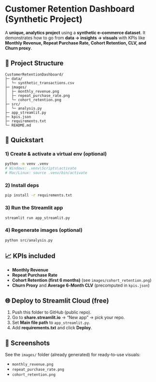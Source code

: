 # Customer Retention Dashboard (Synthetic Project)

A **unique, analytics project** using a **synthetic e-commerce dataset**. It demonstrates how to go from **data → insights → visuals** with KPIs like **Monthly Revenue, Repeat Purchase Rate, Cohort Retention, CLV, and Churn proxy**.

## 📁 Project Structure
```
CustomerRetentionDashboard/
├─ data/
│  └─ synthetic_transactions.csv
├─ images/
│  ├─ monthly_revenue.png
│  ├─ repeat_purchase_rate.png
│  └─ cohort_retention.png
├─ src/
│  └─ analysis.py
├─ app_streamlit.py
├─ kpis.json
├─ requirements.txt
└─ README.md
```

## 🚀 Quickstart

### 1) Create & activate a virtual env (optional)
```bash
python -m venv .venv
# Windows: .venv\Scripts\activate
# Mac/Linux: source .venv/bin/activate
```

### 2) Install deps
```bash
pip install -r requirements.txt
```

### 3) Run the Streamlit app
```bash
streamlit run app_streamlit.py
```

### 4) Regenerate images (optional)
```bash
python src/analysis.py
```

## 📈 KPIs included
- **Monthly Revenue**
- **Repeat Purchase Rate**
- **Cohort Retention (first 6 months)** (see `images/cohort_retention.png`)
- **Churn Proxy** and **Average 6‑Month CLV** (precomputed in `kpis.json`)

## 🌐 Deploy to Streamlit Cloud (free)
1. Push this folder to GitHub (public repo).
2. Go to **share.streamlit.io** → “New app” → pick your repo.
3. Set **Main file path** to `app_streamlit.py`.
4. Add **requirements.txt** and click **Deploy**.

## 📸 Screenshots
See the `images/` folder (already generated) for ready-to-use visuals:
- `monthly_revenue.png`
- `repeat_purchase_rate.png`
- `cohort_retention.png`

